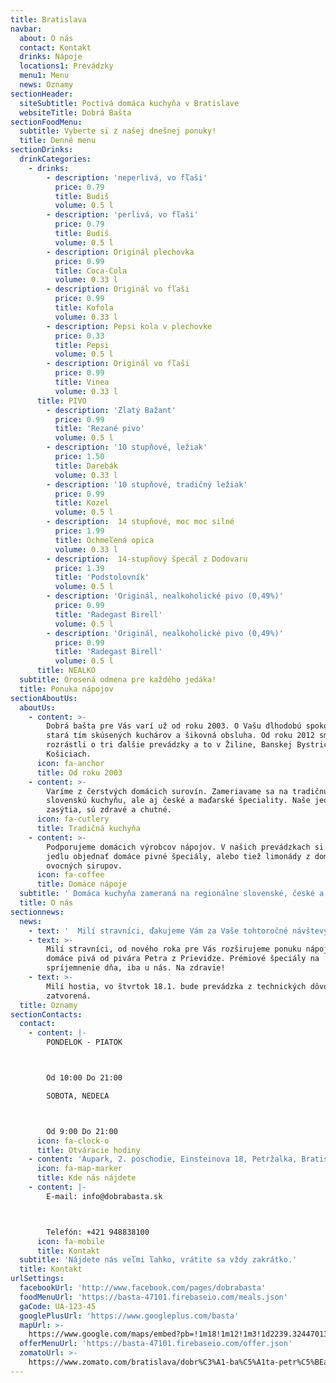 ```yaml
---
title: Bratislava
navbar:
  about: O nás
  contact: Kontakt
  drinks: Nápoje
  locations1: Prevádzky
  menu1: Menu
  news: Oznamy
sectionHeader:
  siteSubtitle: Poctivá domáca kuchyňa v Bratislave
  websiteTitle: Dobrá Bašta
sectionFoodMenu:
  subtitle: Vyberte si z našej dnešnej ponuky!
  title: Denné menu
sectionDrinks:
  drinkCategories:
    - drinks:
        - description: 'neperlivá, vo fľaši'
          price: 0.79
          title: Budiš
          volume: 0.5 l
        - description: 'perlivá, vo fľaši'
          price: 0.79
          title: Budiš
          volume: 0.5 l
        - description: Originál plechovka
          price: 0.99
          title: Coca-Cola
          volume: 0.33 l
        - description: Originál vo fľaši
          price: 0.99
          title: Kofola
          volume: 0.33 l
        - description: Pepsi kola v plechovke
          price: 0.33
          title: Pepsi
          volume: 0.5 l
        - description: Originál vo fľaši
          price: 0.99
          title: Vinea
          volume: 0.33 l
      title: PIVO
        - description: 'Zlatý Bažant'
          price: 0.99
          title: 'Rezané pivo'
          volume: 0.5 l
        - description: '10 stupňové, ležiak'
          price: 1.50
          title: Darebák
          volume: 0.33 l
        - description: '10 stupňové, tradičný ležiak'
          price: 0.99
          title: Kozel
          volume: 0.5 l
        - description: 	14 stupňové, moc moc silné
          price: 1.99
          title: Ochmeľená opica
          volume: 0.33 l
        - description: 	14-stupňový špecál z Dodovaru
          price: 1.39
          title: 'Podstolovník'
          volume: 0.5 l
        - description: 'Originál, nealkoholické pivo (0,49%)'
          price: 0.99
          title: 'Radegast Birell'
          volume: 0.5 l
        - description: 'Originál, nealkoholické pivo (0,49%)'
          price: 0.99
          title: 'Radegast Birell'
          volume: 0.5 l
      title: NEALKO	  
  subtitle: Orosená odmena pre každého jedáka!
  title: Ponuka nápojov
sectionAboutUs:
  aboutUs:
    - content: >-
        Dobrá bašta pre Vás varí už od roku 2003. O Vašu dlhodobú spokojnosť sa
        stará tím skúsených kuchárov a šikovná obsluha. Od roku 2012 sme sa
        rozrástli o tri ďalšie prevádzky a to v Žiline, Banskej Bystrici a
        Košiciach.
      icon: fa-anchor
      title: Od roku 2003
    - content: >-
        Varíme z čerstvých domácich surovín. Zameriavame sa na tradičnú
        slovenskú kuchyňu, ale aj české a maďarské špeciality. Naše jedlá Vás
        zasýtia, sú zdravé a chutné.
      icon: fa-cutlery
      title: Tradičná kuchyňa
    - content: >-
        Podporujeme domácich výrobcov nápojov. V našich prevádzkach si môžte k
        jedlu objednať domáce pivné špeciály, alebo tiež limonády z domácich
        ovocných sirupov.
      icon: fa-coffee
      title: Domáce nápoje
  subtitle: ' Domáca kuchyňa zameraná na regionálne slovenské, české a maďarské jedlá. Denná   ponuka cca 30 jedál zahŕňa polievky, mäsité, bezmäsité aj sladké jedlá, všetky   pripravované z čerstvých surovín a denne obmieňané.'
  title: O nás
sectionnews:
  news:
    - text: '  Milí stravníci, ďakujeme Vám za Vaše tohtoročné návštevy, veríme, že ste       si u nás pochutili! Zároveň dávame na známosť, že počas Vianočného       obdobbia, 23.12.2017 - 31.12.2017 budú naše prevádzky zatvorené z dôvodu       čerpania dovoleniek. Prajeme pekné sviatky a tešíme sa na Vás v budúcom       roku!'
    - text: >-
        Milí stravníci, od nového roka pre Vás rozširujeme ponuku nápojov o
        domáce pivá od pivára Petra z Prievidze. Prémiové špeciály na
        spríjemnenie dňa, iba u nás. Na zdravie!
    - text: >-
        Milí hostia, vo štvrtok 18.1. bude prevádzka z technických dôvodov
        zatvorená.
  title: Oznamy
sectionContacts:
  contact:
    - content: |-
        PONDELOK - PIATOK



        Od 10:00 Do 21:00

        SOBOTA, NEDEĽA



        Od 9:00 Do 21:00
      icon: fa-clock-o
      title: Otváracie hodiny
    - content: 'Aupark, 2. poschodie, Einsteinova 18, Petržalka, Bratislava V'
      icon: fa-map-marker
      title: Kde nás nájdete
    - content: |-
        E-mail: info@dobrabasta.sk



        Telefón: +421 948838100
      icon: fa-mobile
      title: Kontakt
  subtitle: 'Nájdete nás veľmi ľahko, vrátite sa vždy zakrátko.'
  title: Kontakt
urlSettings:
  facebookUrl: 'http://www.facebook.com/pages/dobrabasta'
  foodMenuUrl: 'https://basta-47101.firebaseio.com/meals.json'
  gaCode: UA-123-45
  googlePlusUrl: 'https://www.googleplus.com/basta'
  mapUrl: >-
    https://www.google.com/maps/embed?pb=!1m18!1m12!1m3!1d2239.324470130868!2d17.10649853959983!3d48.13260031340803!2m3!1f0!2f0!3f0!3m2!1i1024!2i768!4f13.1!3m3!1m2!1s0x476c896e750cecbf%3A0xcf44c74fc7d536d!2sAupark!5e0!3m2!1ssk!2ssk!4v1511180852698
  offerMenuUrl: 'https://basta-47101.firebaseio.com/offer.json'
  zomatoUrl: >-
    https://www.zomato.com/bratislava/dobr%C3%A1-ba%C5%A1ta-petr%C5%BEalka-bratislava-v
---
```


